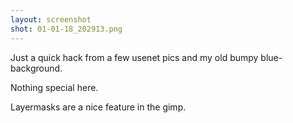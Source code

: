 ```yaml
---
layout: screenshot
shot: 01-01-18_202913.png
---
```


Just a quick hack from a few usenet pics and my old bumpy blue-background.

Nothing special here.

Layermasks are a nice feature in the gimp.

